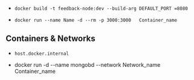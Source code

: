-     docker build -t feedback-node:dev --build-arg DEFAULT_PORT =8080
-     docker run --name Name -d --rm -p 3000:3000   Container_name 

## Containers & Networks
-     host.docker.internal
- docker run -d --name mongobd --network Network_name Container_name